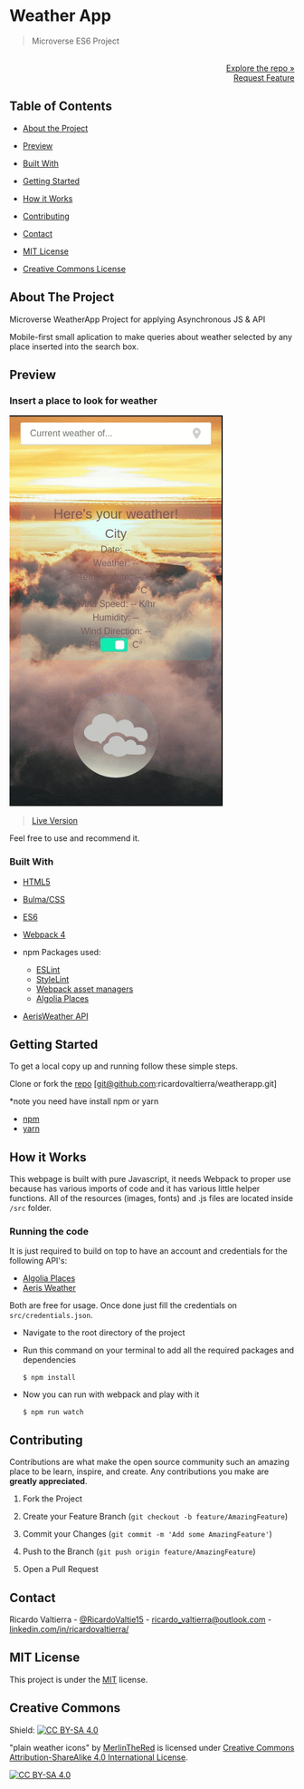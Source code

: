 # Weather App

> Microverse ES6 Project

<p align="right">
  <br>
  <a href="https://github.com/ricardovaltierra/weatherapp">Explore the repo »</a>
  <br>
  <a href="https://github.com/ricardovaltierra/weatherapp/issues">Request Feature</a>
</p>

## Table of Contents

* [About the Project](#about-the-project)

* [Preview](#preview)

* [Built With](#built-with)

* [Getting Started](#getting-started)

* [How it Works](#how-it-works)

* [Contributing](#contributing)

* [Contact](#contact)

* [MIT License](#mit-license)

* [Creative Commons License](#creative-commons-license)


## About The Project

Microverse WeatherApp Project for applying Asynchronous JS &amp; API

Mobile-first small aplication to make queries about weather selected by any place inserted into the search box. 

## Preview
### Insert a place to look for weather
<img src="./src/img/usage_1.gif" alt="Query places to look for its weather information"/>

> [Live Version](https://rawcdn.githack.com/ricardovaltierra/weatherapp/20d7c10d053857e3f0a6f40ef613e815fe425a32/dist/index.html)

Feel free to use and recommend it.

### Built With

* [HTML5](https://developer.mozilla.org/es/docs/HTML/HTML5)

* [Bulma/CSS](https://bulma.io/)

* [ES6](https://es6.io/)

* [Webpack 4](https://webpack.js.org/)

* npm Packages used:
    * [ESLint](https://eslint.org/)
    * [StyleLint](https://stylelint.io/)
    * [Webpack asset managers](https://webpack.js.org/guides/asset-management/)
    * [Algolia Places](https://community.algolia.com/places/)

* [AerisWeather API](https://www.aerisweather.com/)

## Getting Started

To get a local copy up and running follow these simple steps.

Clone or fork the <a href="https://github.com/ricardovaltierra/weatherapp">repo</a> [git@github.com:ricardovaltierra/weatherapp.git]

*note you need have install npm or yarn
* [npm](https://www.npmjs.com/get-npm)
* [yarn](https://classic.yarnpkg.com/en/docs/install)

## How it Works

This webpage is built with pure Javascript, it needs Webpack to proper use because has various imports of code and it has various little helper functions. All of the resources (images, fonts) and .js files are located inside `/src` folder.

### Running the code

It is just required to build on top to have an account and credentials for the following API's:

* [Algolia Places](https://community.algolia.com/)
* [Aeris Weather](https://www.aerisweather.com/)

Both are free for usage. Once done just fill the credentials on `src/credentials.json`.


*   Navigate to the root directory of the project

*   Run this command on your terminal to add all the required packages and dependencies
    ```
    $ npm install
    ```
*   Now you can run with webpack and play with it
    ```
    $ npm run watch
    ```
    
## Contributing

Contributions are what make the open source community such an amazing place to be learn, inspire, and create. Any contributions you make are **greatly appreciated**.

1. Fork the Project

2. Create your Feature Branch (`git checkout -b feature/AmazingFeature`)

3. Commit your Changes (`git commit -m 'Add some AmazingFeature'`)

4. Push to the Branch (`git push origin feature/AmazingFeature`)

5. Open a Pull Request

## Contact

Ricardo Valtierra - [@RicardoValtie15](https://twitter.com/RicardoValtie15) - ricardo_valtierra@outlook.com  - [linkedin.com/in/ricardovaltierra/](https://www.linkedin.com/in/ricardovaltierra/)

## MIT License

This project is under the [MIT](LICENSE) license.

## Creative Commons

Shield: [![CC BY-SA 4.0][cc-by-sa-shield]][cc-by-sa]

"plain weather icons" by [MerlinTheRed](https://www.deviantart.com/merlinthered/about#about) is licensed under [Creative Commons Attribution-ShareAlike 4.0 International License][cc-by-sa].

[![CC BY-SA 4.0][cc-by-sa-image]][cc-by-sa]

[cc-by-sa]: http://creativecommons.org/licenses/by-sa/4.0/
[cc-by-sa-image]: https://licensebuttons.net/l/by-sa/4.0/88x31.png
[cc-by-sa-shield]: https://img.shields.io/badge/License-CC%20BY--SA%204.0-lightgrey.svg

